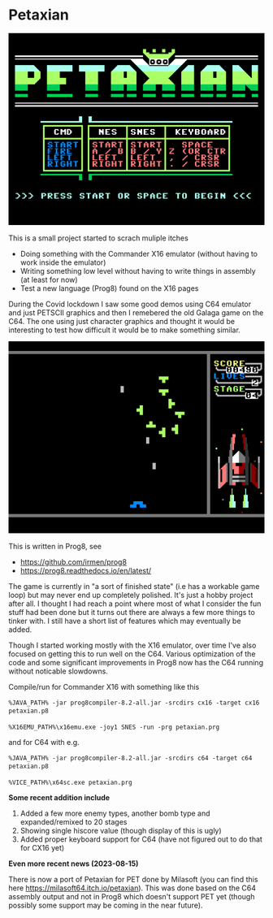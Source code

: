 # Petaxian

![Start](screens/start.png)

This is a small project started to scrach muliple itches

- Doing something with the Commander X16 emulator (without having to work inside the emulator)
- Writing something low level without having to write things in assembly (at least for now)
- Test a new language (Prog8) found on the X16 pages

During the Covid lockdown I saw some good demos using C64 emulator and just PETSCII graphics and then
I remebered the old Galaga game on the C64. The one using just character graphics and thought
it would be interesting to test how difficult it would be to make something similar.

![Start](screens/in_game.png)

This is written in Prog8, see

- https://github.com/irmen/prog8
- https://prog8.readthedocs.io/en/latest/

The game is currently in "a sort of finished state" (i.e has a workable game loop) but may never end up 
completely polished. It's just a hobby project after all. I thought I had reach a point where most of what
I consider the fun stuff had been done but it turns out there are always a few more things to tinker with.
I still have a short list of features which may eventually be added.

Though I started working mostly with the X16 emulator, over time I've also focused on getting this to
run well on the C64. Various optimization of the code and some significant improvements in Prog8
now has the C64 running without noticable slowdowns.

Compile/run for Commander X16 with something like this
```
%JAVA_PATH% -jar prog8compiler-8.2-all.jar -srcdirs cx16 -target cx16 petaxian.p8

%X16EMU_PATH%\x16emu.exe -joy1 SNES -run -prg petaxian.prg
```
and for C64 with e.g.
```
%JAVA_PATH% -jar prog8compiler-8.2-all.jar -srcdirs c64 -target c64 petaxian.p8

%VICE_PATH%\x64sc.exe petaxian.prg
```

**Some recent addition include**

1. Added a few more enemy types, another bomb type and expanded/remixed to 20 stages
2. Showing single hiscore value (though display of this is ugly)
3. Added proper keyboard support for C64 (have not figured out to do that for CX16 yet)

**Even more recent news (2023-08-15)**

There is now a port of Petaxian for PET done by Milasoft (you can find this here https://milasoft64.itch.io/petaxian). This
was done based on the C64 assembly output and not in Prog8 which doesn't support PET yet (though possibly some support may
be coming in the near future).
